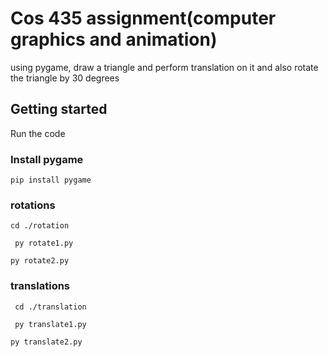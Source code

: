 # Cos 435 assignment(computer graphics and animation) 
using pygame, draw a triangle and perform translation on it and also rotate the triangle by 30 degrees 

## Getting started 
Run the code 
### Install pygame 
```
pip install pygame 
```

### rotations 
``` 
cd ./rotation 
``` 
```
 py rotate1.py
```  
``` 
py rotate2.py 
``` 

### translations 
``` 
 cd ./translation 
``` 
```
 py translate1.py 
``` 
``` 
py translate2.py 
```
